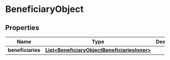 

# BeneficiaryObject


## Properties

| Name | Type | Description | Notes |
|------------ | ------------- | ------------- | -------------|
|**beneficiaries** | [**List&lt;BeneficiaryObjectBeneficiariesInner&gt;**](BeneficiaryObjectBeneficiariesInner.md) |  |  [optional] |



